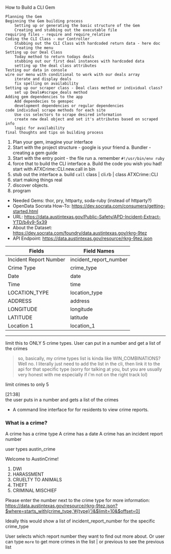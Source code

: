 How to Build a CLI Gem


    Planning the Gem
    Beginning the Gem building process
        Setting up or generating the basic structure of the Gem
        Creating and stubbing out the executable file
    requiring files - require and require_relative
    Coding the CLI Class - our Controller
        Stubbing out the CLI Class with hardcoded return data - here doc
        Creating the menu
    Setting up our Deal Class
        Today method to return todays deals
        stubbing out our first deal instances with hardcoded data
        setting up the deal class attributes
    Testing our data in console
    wire our menu with conditional to work with our deals array
        iterate and display deals
        fix spelling on availability
    Setting up our scraper class - Deal class method or individual class?
        set up Deals#scrape_deals method
    Adding gem dependencies to the app
        Add dependecies to gemspec
        development dependencies or regular dependencies
    code individual scrape methods for each site
        Use css selectors to scrape desired information
        create new deal object and set it's attributes based on scraped info
        logic for availability
    final thoughts and tips on building process


1. Plan your gem, imagine your interface
2. Start with the project structure - google is your friend
  a. Bundler - creating a gem guide
3. Start with the entry point - the file run
  a. remember `#!/usr/bin/env ruby`
4. force that to build the CLI interface
  a. Build the code you wish you had! start with ATXCrime::CLI.new.call in bin
5. stub out the interface
  a. build `call` class | cli.rb | class ATXCrime::CLI
6. start making things real
7. discover objects.
8. program


* Needed Gems: thor, pry, httparty, soda-ruby (instead of httparty?)
* OpenData Socrata How-To: https://dev.socrata.com/consumers/getting-started.html
* URL: https://data.austintexas.gov/Public-Safety/APD-Incident-Extract-YTD/b4y9-5x39
* About the Dataset: https://dev.socrata.com/foundry/data.austintexas.gov/rkrg-9tez
* API Endpoint: https://data.austintexas.gov/resource/rkrg-9tez.json

Fields  | Field Names    
------------ | ------------
Incident Report Number | incident_report_number
Crime Type | crime_type
Date | date
Time | time
LOCATION_TYPE | location_type
ADDRESS | address
LONGITUDE | longitude
LATITUDE | latitude
Location 1 | location_1

-------------
limit this to ONLY 5 crime types.
User can put in a number and get a list of the crimes
> so, basically, my crime types list is kinda like WIN_COMBINATIONS? Well no. I literally just need to add the list in the cli, then link it to the api for that specific type (sorry for talking at you, but you are usually very honest with me especially if i'm not on the right track lol)


  limit crimes to only 5



[21:38]  
the user puts in a number and gets a list of the crimes

- A command line interface for for residents to view crime reports.


### What is a crime?
  A crime has a crime type
  A crime has a date
  A crime has an incident report number


user types austin_crime

Welcome to AustinCrime!

1. DWI
2. HARASSMENT
3. CRUELTY TO ANIMALS
4. THEFT
5. CRIMINAL MISCHIEF

Please enter the number next to the crime type for more information:
https://data.austintexas.gov/resource/rkrg-9tez.json?$where=starts_with(crime_type,'#{type}')&$limit=10&$offset=0]

Ideally this would show a list of incident_report_number for the specific crime_type

User selects which report number they want to find out more about.
Or user can type `more` to get more crimes in the list | or previous to see the previous list
